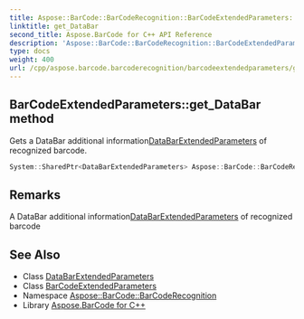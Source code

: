 ```yaml
---
title: Aspose::BarCode::BarCodeRecognition::BarCodeExtendedParameters::get_DataBar method
linktitle: get_DataBar
second_title: Aspose.BarCode for C++ API Reference
description: 'Aspose::BarCode::BarCodeRecognition::BarCodeExtendedParameters::get_DataBar method. Gets a DataBar additional informationDataBarExtendedParameters of recognized barcode in C++.'
type: docs
weight: 400
url: /cpp/aspose.barcode.barcoderecognition/barcodeextendedparameters/get_databar/
---
```

## BarCodeExtendedParameters::get_DataBar method


Gets a DataBar additional information[DataBarExtendedParameters](../../databarextendedparameters/) of recognized barcode.

```cpp
System::SharedPtr<DataBarExtendedParameters> Aspose::BarCode::BarCodeRecognition::BarCodeExtendedParameters::get_DataBar()
```

## Remarks


A DataBar additional information[DataBarExtendedParameters](../../databarextendedparameters/) of recognized barcode



## See Also

* Class [DataBarExtendedParameters](../../databarextendedparameters/)
* Class [BarCodeExtendedParameters](../)
* Namespace [Aspose::BarCode::BarCodeRecognition](../../)
* Library [Aspose.BarCode for C++](../../../)
